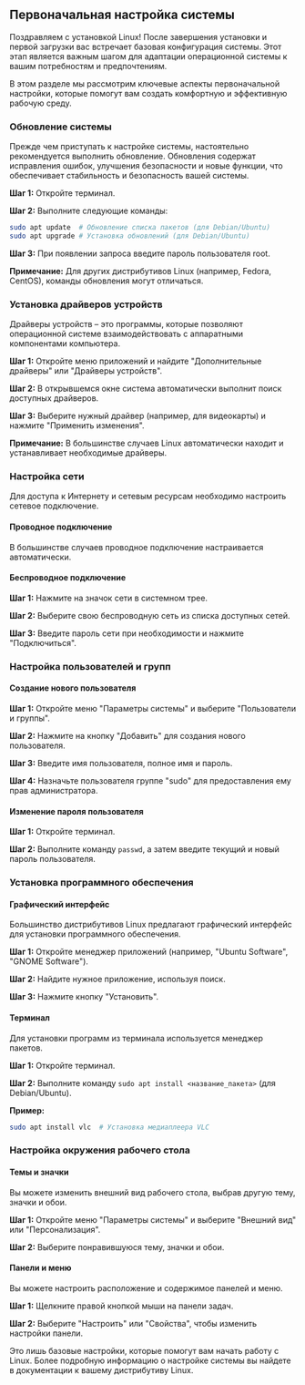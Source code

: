 ## Первоначальная настройка системы

Поздравляем с установкой Linux! После завершения установки и первой загрузки вас встречает базовая конфигурация системы. Этот этап является важным шагом для адаптации операционной системы к вашим потребностям и предпочтениям. 

В этом разделе мы рассмотрим ключевые аспекты первоначальной настройки, которые помогут вам создать комфортную и эффективную рабочую среду.

### Обновление системы

Прежде чем приступать к настройке системы, настоятельно рекомендуется выполнить обновление. Обновления содержат исправления ошибок, улучшения безопасности и новые функции, что обеспечивает стабильность и безопасность вашей системы.

**Шаг 1:** Откройте терминал.

**Шаг 2:** Выполните следующие команды:

```bash
sudo apt update  # Обновление списка пакетов (для Debian/Ubuntu)
sudo apt upgrade # Установка обновлений (для Debian/Ubuntu)
```

**Шаг 3:** При появлении запроса введите пароль пользователя root.

**Примечание:** Для других дистрибутивов Linux (например, Fedora, CentOS), команды обновления могут отличаться. 

### Установка драйверов устройств

Драйверы устройств – это программы, которые позволяют операционной системе взаимодействовать с аппаратными компонентами компьютера. 

**Шаг 1:** Откройте меню приложений и найдите "Дополнительные драйверы" или "Драйверы устройств".

**Шаг 2:** В открывшемся окне система автоматически выполнит поиск доступных драйверов.

**Шаг 3:**  Выберите нужный драйвер (например, для видеокарты) и нажмите "Применить изменения".

**Примечание:**  В большинстве случаев Linux автоматически находит и устанавливает необходимые драйверы. 

### Настройка сети

Для доступа к Интернету и сетевым ресурсам необходимо настроить сетевое подключение.

#### Проводное подключение

В большинстве случаев проводное подключение настраивается автоматически. 

#### Беспроводное подключение

**Шаг 1:**  Нажмите на значок сети в системном трее.

**Шаг 2:**  Выберите свою беспроводную сеть из списка доступных сетей.

**Шаг 3:**  Введите пароль сети при необходимости и нажмите "Подключиться".

### Настройка пользователей и групп

#### Создание нового пользователя

**Шаг 1:** Откройте меню "Параметры системы" и выберите "Пользователи и группы".

**Шаг 2:** Нажмите на кнопку "Добавить" для создания нового пользователя.

**Шаг 3:** Введите имя пользователя, полное имя и пароль.

**Шаг 4:**  Назначьте пользователя группе "sudo" для предоставления ему прав администратора.

#### Изменение пароля пользователя

**Шаг 1:** Откройте терминал.

**Шаг 2:**  Выполните команду `passwd`, а затем введите текущий и новый пароль пользователя.

### Установка программного обеспечения

#### Графический интерфейс

Большинство дистрибутивов Linux предлагают графический интерфейс для установки программного обеспечения.

**Шаг 1:** Откройте менеджер приложений (например, "Ubuntu Software", "GNOME Software").

**Шаг 2:**  Найдите нужное приложение, используя поиск.

**Шаг 3:**  Нажмите кнопку "Установить".

#### Терминал

Для установки программ из терминала используется менеджер пакетов.

**Шаг 1:** Откройте терминал.

**Шаг 2:**  Выполните команду `sudo apt install <название_пакета>` (для Debian/Ubuntu).

**Пример:**

```bash
sudo apt install vlc  # Установка медиаплеера VLC
```

### Настройка окружения рабочего стола

#### Темы и значки

Вы можете изменить внешний вид рабочего стола, выбрав другую тему, значки и обои. 

**Шаг 1:**  Откройте меню "Параметры системы" и выберите "Внешний вид" или "Персонализация".

**Шаг 2:** Выберите понравившуюся тему, значки и обои.

#### Панели и меню

Вы можете настроить расположение и содержимое панелей и меню.

**Шаг 1:** Щелкните правой кнопкой мыши на панели задач.

**Шаг 2:**  Выберите "Настроить" или "Свойства", чтобы изменить настройки панели.


Это лишь базовые настройки, которые помогут вам начать работу с Linux.  Более подробную информацию о настройке системы вы найдете в документации к вашему дистрибутиву Linux. 
